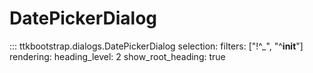 # DatePickerDialog

::: ttkbootstrap.dialogs.DatePickerDialog
    selection:
        filters: ["!^_", "^__init__"]
    rendering:
        heading_level: 2
        show_root_heading: true
